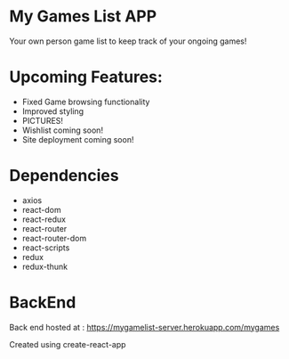 # My Games List APP
Your own person game list to keep track of your ongoing games!

# Upcoming Features:

- Fixed Game browsing functionality
- Improved styling
- PICTURES!
- Wishlist coming soon! 
- Site deployment coming soon! 


# Dependencies
- axios
- react-dom
- react-redux
- react-router
- react-router-dom
- react-scripts
- redux
- redux-thunk 

# BackEnd
Back end hosted at : https://mygamelist-server.herokuapp.com/mygames





Created using create-react-app